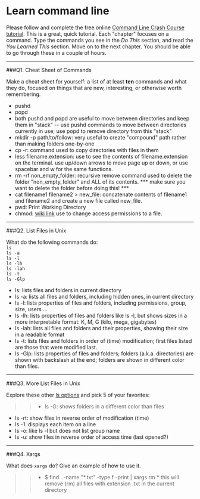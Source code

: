 # Learn command line

Please follow and complete the free online [Command Line Crash Course
tutorial](http://cli.learncodethehardway.org/book/). This is a great,
quick tutorial. Each "chapter" focuses on a command. Type the commands
you see in the _Do This_ section, and read the _You Learned This_
section. Move on to the next chapter. You should be able to go through
these in a couple of hours.

---

###Q1.  Cheat Sheet of Commands  

Make a cheat sheet for yourself: a list of at least **ten** commands and what they do, focused on things that are new, interesting, or otherwise worth remembering.

> > 
* pushd 
* popd 
 * both pushd and popd are useful to move between directories and keep them in "stack" -- use pushd commands to move between directories currently in use; use popd to remove directory from this "stack"
* mkdir -p path/to/follow: very useful to create "compound" path rather than making folders one-by-one
* cp -r: command used to copy directories with files in them
* less filename.extension: use to see the contents of filename.extension on the terminal. use up/down arrows to move page up or down, or use spacebar and w for the same functions. 
* rm -rf non_empty_folder: recursive remove command used to delete the folder "non_empty_folder" and ALL of its contents. *** make sure you want to delete the folder before doing this! *** 
* cat filename1 filename2 > new_file: concatenate contents of filename1 and filename2 and create a new file called new_file. 
* pwd: Print Working Directory
* chmod: [wiki link](https://en.wikipedia.org/wiki/Chmod) use to change access permissions to a file.


---

###Q2.  List Files in Unix   

What do the following commands do:  
`ls`  
`ls -a`  
`ls -l`  
`ls -lh`  
`ls -lah`  
`ls -t`  
`ls -Glp`  

> > 
* ls: lists files and folders in current directory
* ls -a: lists all files and folders, including hidden ones, in current directory
* ls -l: lists properties of files and folders, including permissions, group, size, users ... 
* ls -lh: lists properties of files and folders like ls -l, but shows sizes in a more interpretable format: K, M, G (kilo, mega, gigabytes)
* ls -lah: lists all files and folders and their properties, showing their size in a readable format
* ls -t: lists files and folders in order of (time) modification; first files listed are those that were modified last. 
* ls -Glp: lists properties of files and folders; folders (a.k.a. directories) are shown with backslash at the end; folders are shown in different color than files. 

---

###Q3.  More List Files in Unix  

Explore these other [ls options](http://www.techonthenet.com/unix/basic/ls.php) and pick 5 of your favorites:

> > * ls -G: shows folders in a different color than files
* ls -rt: show files in reverse order of modification (time)
* ls -1: displays each item on a line
* ls -o: like ls -l but does not list group name
* ls -u: show files in reverse order of access time (last opened?)

---

###Q4.  Xargs   

What does `xargs` do? Give an example of how to use it.

> > * $ find . -name "*.txt" -type f -print | xargs rm 
     * this will remove (rm) all files with extension .txt in the current directory

 

